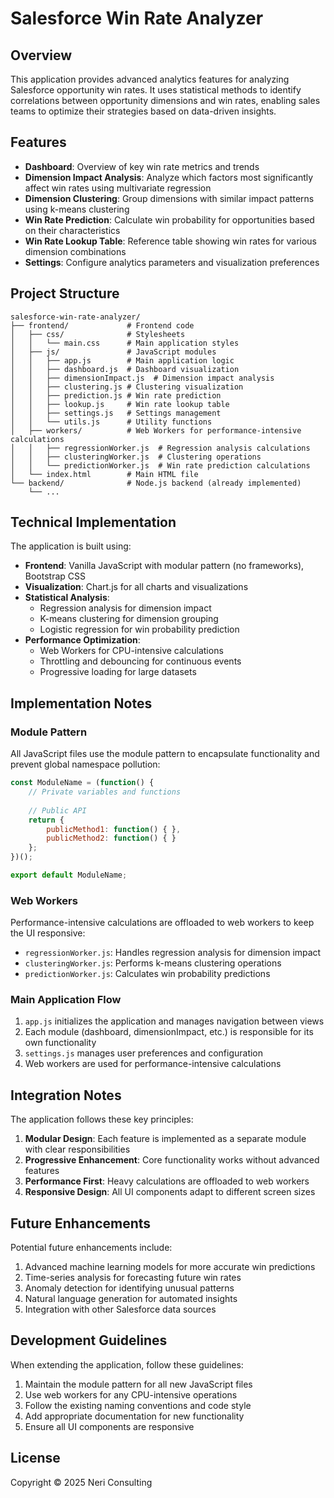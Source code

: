 # Salesforce Win Rate Analyzer

## Overview

This application provides advanced analytics features for analyzing Salesforce opportunity win rates. It uses statistical methods to identify correlations between opportunity dimensions and win rates, enabling sales teams to optimize their strategies based on data-driven insights.

## Features

- **Dashboard**: Overview of key win rate metrics and trends
- **Dimension Impact Analysis**: Analyze which factors most significantly affect win rates using multivariate regression
- **Dimension Clustering**: Group dimensions with similar impact patterns using k-means clustering
- **Win Rate Prediction**: Calculate win probability for opportunities based on their characteristics
- **Win Rate Lookup Table**: Reference table showing win rates for various dimension combinations
- **Settings**: Configure analytics parameters and visualization preferences

## Project Structure

```
salesforce-win-rate-analyzer/
├── frontend/             # Frontend code
│   ├── css/              # Stylesheets
│   │   └── main.css      # Main application styles
│   ├── js/               # JavaScript modules
│   │   ├── app.js        # Main application logic
│   │   ├── dashboard.js  # Dashboard visualization
│   │   ├── dimensionImpact.js  # Dimension impact analysis
│   │   ├── clustering.js # Clustering visualization
│   │   ├── prediction.js # Win rate prediction
│   │   ├── lookup.js     # Win rate lookup table
│   │   ├── settings.js   # Settings management
│   │   └── utils.js      # Utility functions
│   ├── workers/          # Web Workers for performance-intensive calculations
│   │   ├── regressionWorker.js  # Regression analysis calculations
│   │   ├── clusteringWorker.js  # Clustering operations
│   │   └── predictionWorker.js  # Win rate prediction calculations
│   └── index.html        # Main HTML file
└── backend/              # Node.js backend (already implemented)
    └── ...
```

## Technical Implementation

The application is built using:

- **Frontend**: Vanilla JavaScript with modular pattern (no frameworks), Bootstrap CSS
- **Visualization**: Chart.js for all charts and visualizations
- **Statistical Analysis**: 
  - Regression analysis for dimension impact
  - K-means clustering for dimension grouping
  - Logistic regression for win probability prediction
- **Performance Optimization**:
  - Web Workers for CPU-intensive calculations
  - Throttling and debouncing for continuous events
  - Progressive loading for large datasets

## Implementation Notes

### Module Pattern

All JavaScript files use the module pattern to encapsulate functionality and prevent global namespace pollution:

```javascript
const ModuleName = (function() {
    // Private variables and functions
    
    // Public API
    return {
        publicMethod1: function() { },
        publicMethod2: function() { }
    };
})();

export default ModuleName;
```

### Web Workers

Performance-intensive calculations are offloaded to web workers to keep the UI responsive:

- `regressionWorker.js`: Handles regression analysis for dimension impact
- `clusteringWorker.js`: Performs k-means clustering operations
- `predictionWorker.js`: Calculates win probability predictions

### Main Application Flow

1. `app.js` initializes the application and manages navigation between views
2. Each module (dashboard, dimensionImpact, etc.) is responsible for its own functionality
3. `settings.js` manages user preferences and configuration
4. Web workers are used for performance-intensive calculations

## Integration Notes

The application follows these key principles:

1. **Modular Design**: Each feature is implemented as a separate module with clear responsibilities
2. **Progressive Enhancement**: Core functionality works without advanced features
3. **Performance First**: Heavy calculations are offloaded to web workers
4. **Responsive Design**: All UI components adapt to different screen sizes

## Future Enhancements

Potential future enhancements include:

1. Advanced machine learning models for more accurate win predictions
2. Time-series analysis for forecasting future win rates
3. Anomaly detection for identifying unusual patterns
4. Natural language generation for automated insights
5. Integration with other Salesforce data sources

## Development Guidelines

When extending the application, follow these guidelines:

1. Maintain the module pattern for all new JavaScript files
2. Use web workers for any CPU-intensive operations
3. Follow the existing naming conventions and code style
4. Add appropriate documentation for new functionality
5. Ensure all UI components are responsive

## License

Copyright © 2025 Neri Consulting